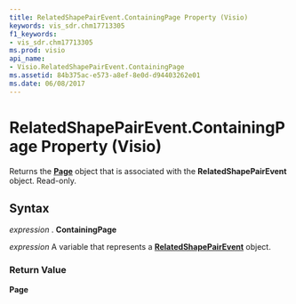 ```yaml
---
title: RelatedShapePairEvent.ContainingPage Property (Visio)
keywords: vis_sdr.chm17713305
f1_keywords:
- vis_sdr.chm17713305
ms.prod: visio
api_name:
- Visio.RelatedShapePairEvent.ContainingPage
ms.assetid: 84b375ac-e573-a8ef-8e0d-d94403262e01
ms.date: 06/08/2017
---
```



# RelatedShapePairEvent.ContainingPage Property (Visio)

Returns the  **[Page](Visio.Page.md)** object that is associated with the **RelatedShapePairEvent** object. Read-only.


## Syntax

 _expression_ . **ContainingPage**

 _expression_ A variable that represents a **[RelatedShapePairEvent](Visio.RelatedShapePairEvent.md)** object.


### Return Value

 **Page**


